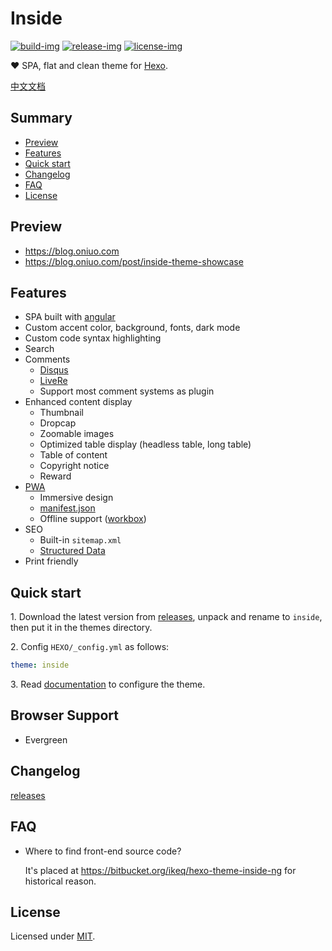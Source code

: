 # Inside

[![build-img]][travis] [![release-img]][releases] [![license-img]](LICENSE)

❤️ SPA, flat and clean theme for [Hexo].

[中文文档](README_zh-Hans.md)

## Summary

- [Preview](#preview)
- [Features](#features)
- [Quick start](#quick-start)
- [Changelog](#changelog)
- [FAQ](#faq)
- [License](#license)

## Preview

- https://blog.oniuo.com
- https://blog.oniuo.com/post/inside-theme-showcase

## Features

- SPA built with [angular]
- Custom accent color, background, fonts, dark mode
- Custom code syntax highlighting
- Search
- Comments
  - [Disqus]
  - [LiveRe]
  - Support most comment systems as plugin
- Enhanced content display
  - Thumbnail
  - Dropcap
  - Zoomable images
  - Optimized table display (headless table, long table)
  - Table of content
  - Copyright notice
  - Reward
- [PWA]
  - Immersive design
  - [manifest.json]
  - Offline support ([workbox])
- SEO
  - Built-in `sitemap.xml`
  - [Structured Data]
- Print friendly

## Quick start

1\. Download the latest version from [releases], unpack and rename to `inside`, then put it in the themes directory.

2\. Config `HEXO/_config.yml` as follows:

```yml
theme: inside
```

3\. Read [documentation] to configure the theme.

## Browser Support

- Evergreen

## Changelog

[releases]

## FAQ

- Where to find front-end source code?

  It's placed at https://bitbucket.org/ikeq/hexo-theme-inside-ng for historical reason.

## License

Licensed under [MIT](LICENSE).

[build-img]: https://img.shields.io/travis/ikeq/hexo-theme-inside.svg?longCache=true&style=flat-square
[release-img]: https://img.shields.io/github/release/ikeq/hexo-theme-inside.svg?longCache=true&style=flat-square
[license-img]: https://img.shields.io/github/license/ikeq/hexo-theme-inside.svg?longCache=true&style=flat-square

[angular]: https://angular.io
[hexo]: https://hexo.io/
[PWA]: https://developers.google.com/web/progressive-web-apps
[manifest.json]: https://developers.google.com/web/fundamentals/web-app-manifest/
[workbox]: https://developers.google.com/web/tools/workbox/
[Structured Data]: https://developers.google.com/search/docs/guides/intro-structured-data
[disqus]: https://disqus.com
[livere]: https://livere.com
[releases]: https://github.com/ikeq/hexo-theme-inside/releases
[travis]: https://travis-ci.org/ikeq/hexo-theme-inside
[documentation]: https://blog.oniuo.com/theme-inside
